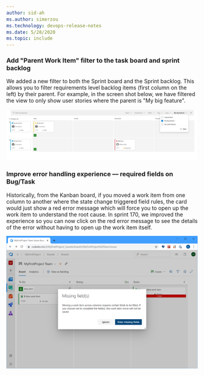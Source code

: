 ```yaml
---
author: sid-ah
ms.author: simerzou
ms.technology: devops-release-notes
ms.date: 5/28/2020
ms.topic: include
---
```

### Add "Parent Work Item" filter to the task board and sprint backlog

We added a new filter to both the Sprint board and the Sprint backlog. This allows you to filter requirements level backlog items (first column on the left) by their parent. For example, in the screen shot below, we have filtered the view to only show user stories where the parent is "My big feature".

![img](../../media/170-boards-0-0.png)

### Improve error handling experience –– required fields on Bug/Task

Historically, from the Kanban board, if you moved a work item from one column to another where the state change triggered field rules, the card would just show a red error message which will force you to open up the work item to understand the root cause. In sprint 170, we improved the experience so you can now click on the red error message to see the details of the error without having to open up the work item itself.

![img](../../media/170-boards-0-1.png)
